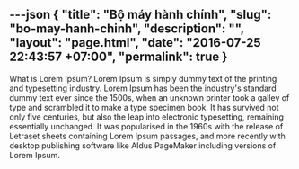---json
{
    "title": "Bộ máy hành chính",
    "slug": "bo-may-hanh-chinh",
    "description": "",
    "layout": "page.html",
    "date": "2016-07-25 22:43:57 +07:00",
    "permalink": true
}
---
What is Lorem Ipsum?
Lorem Ipsum is simply dummy text of the printing and typesetting industry. Lorem Ipsum has been the industry's standard dummy text ever since the 1500s, when an unknown printer took a galley of type and scrambled it to make a type specimen book. It has survived not only five centuries, but also the leap into electronic typesetting, remaining essentially unchanged. It was popularised in the 1960s with the release of Letraset sheets containing Lorem Ipsum passages, and more recently with desktop publishing software like Aldus PageMaker including versions of Lorem Ipsum.